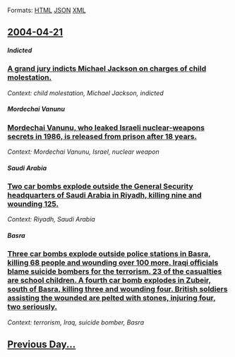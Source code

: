 
Formats: [HTML](2004/04/21/index.html)  [JSON](2004/04/21/index.json)  [XML](2004/04/21/index.xml)  

## [2004-04-21](/news/2004/04/21/index.md)

##### Indicted
### [ A grand jury indicts Michael Jackson on charges of child molestation. ](/news/2004/04/21/a-grand-jury-indicts-michael-jackson-on-charges-of-child-molestation.md)
_Context: child molestation, Michael Jackson, indicted_

##### Mordechai Vanunu
### [ Mordechai Vanunu, who leaked Israeli nuclear-weapons secrets in 1986, is released from prison after 18 years. ](/news/2004/04/21/mordechai-vanunu-who-leaked-israeli-nuclear-weapons-secrets-in-1986-is-released-from-prison-after-18-years.md)
_Context: Mordechai Vanunu, Israel, nuclear weapon_

##### Saudi Arabia
### [ Two car bombs explode outside the General Security headquarters of Saudi Arabia in Riyadh, killing nine and wounding 125. ](/news/2004/04/21/two-car-bombs-explode-outside-the-general-security-headquarters-of-saudi-arabia-in-riyadh-killing-nine-and-wounding-125.md)
_Context: Riyadh, Saudi Arabia_

##### Basra
### [ Three car bombs explode outside police stations in Basra, killing 68 people and wounding over 100 more. Iraqi officials blame suicide bombers for the terrorism. 23 of the casualties are school children. A fourth car bomb explodes in Zubeir, south of Basra, killing three and wounding four. British soldiers assisting the wounded are pelted with stones, injuring four, two seriously. ](/news/2004/04/21/three-car-bombs-explode-outside-police-stations-in-basra-killing-68-people-and-wounding-over-100-more-iraqi-officials-blame-suicide-bombe.md)
_Context: terrorism, Iraq, suicide bomber, Basra_

## [Previous Day...](/news/2004/04/20/index.md)

